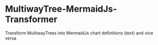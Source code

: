 # MultiwayTree-MermaidJs-Transformer
Transform MultiwayTrees into MermaidJs chart definitions (text) and vice versa
